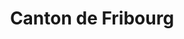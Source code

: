 ---
title: Canton de Fribourg
description: Paroisses de l'Église évangélique réformée du canton de Fribourg (EERF).
weight: 30
cascade:
    canton: Fribourg
    eglise: EERF
    images:
        - https://pixabay.com/fr/photos/b%C3%A2timents-maisons-toits-ville-air-5477670/
---